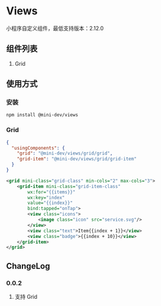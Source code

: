 # Views

小程序自定义组件，最低支持版本：2.12.0

## 组件列表

1. Grid

## 使用方式

### 安装

```shell script
npm install @mini-dev/views
```

### Grid

```json
{
  "usingComponents": {
    "grid": "@mini-dev/views/grid/grid",
    "grid-item": "@mini-dev/views/grid/grid-item"
  }
}
```

```xml
<grid mini-class="grid-class" min-cols="2" max-cols="3">
    <grid-item mini-class="grid-item-class" 
        wx:for="{{items}}" 
        wx:key="index" 
        value="{{index}}" 
        bind:tapped="onTap">
        <view class="icons">
            <image class="icon" src="service.svg"/>
        </view>
        <view class="text">Item{{index + 1}}</view>
        <view class="badge">{{index + 10}}</view>
    </grid-item>
</grid>
```

## ChangeLog

### 0.0.2
1. 支持 Grid